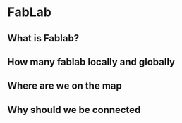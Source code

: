 # FabLab

## What is Fablab?

## How many fablab locally and globally

## Where are we on the map

## Why should we be connected
